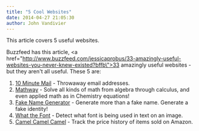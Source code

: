 ```yaml
---
title: "5 Cool Websites"
date: 2014-04-27 21:05:30
author: John Vandivier
---
```




This article covers 5 useful websites.

Buzzfeed has this article, <a href=\"http://www.buzzfeed.com/jessicaprobus/33-amazingly-useful-websites-you-never-knew-existed?bffb\">33 amazingly useful websites</a> - but they aren't all useful. These 5 are:
<ol>
	<li><a href=\"http://10minutemail.com/10MinuteMail/index.html\">10 Minute Mail</a> - Throwaway email addresses.</li>
	<li><a href=\"https://www.mathway.com/\">Mathway</a> - Solve all kinds of math from algebra through calculus, and even applied math as in Chemistry equations!</li>
	<li><a href=\"http://www.fakenamegenerator.com/\">Fake Name Generator</a> - Generate more than a fake name. Generate a fake identity!</li>
	<li><a href=\"http://www.myfonts.com/WhatTheFont/\">What the Font</a> - Detect what font is being used in text on an image.</li>
	<li><a href=\"http://us.camelcamelcamel.com/\">Camel Camel Camel</a> - Track the price history of items sold on Amazon.</li>
</ol>